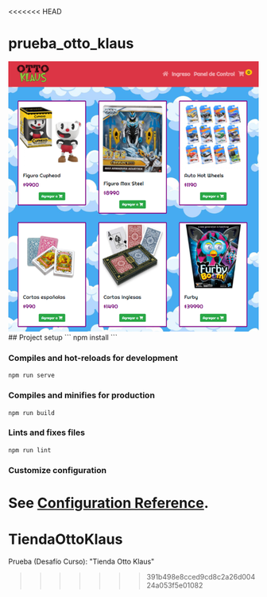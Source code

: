 <<<<<<< HEAD
# prueba_otto_klaus

<img src="./src/assets/muestra.png" alt="muestra">
## Project setup
```
npm install
```

### Compiles and hot-reloads for development
```
npm run serve
```

### Compiles and minifies for production
```
npm run build
```

### Lints and fixes files
```
npm run lint
```

### Customize configuration
See [Configuration Reference](https://cli.vuejs.org/config/).
=======
# TiendaOttoKlaus
Prueba (Desafío Curso): "Tienda Otto Klaus"
>>>>>>> 391b498e8cced9cd8c2a26d00424a053f5e01082
